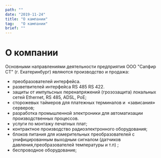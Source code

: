 ```yaml
---
path: ""
date: "2019-11-24"
title: "О кампании"
tag:   "О кампании"
brief: ""
---
```


# О компании
<p>Основными направлениями деятельности предприятия ООО "Сапфир СТ" (г. Екатеринбург) являются производство и продажа:</p>

* преобразователей интерфейса.
* разветвителей интерфейса RS 485 RS 422.
* защиты от импульсных перенапряжений (грозозащита) локальных сетей Ethernet, RS 485, ADSL, PoE;
* сторожевых таймеров для платежных терминалов и&nbsp;&nbsp;&laquo;зависания&raquo; серверов;
* разработка промышленной электроники для автоматизации производственных процессов.
* услуги по монтажу печатных плат;
* контрактное производство радиоэлектронного оборудования;
* блоков питания для измерительных преобразователей с унифицированным выходным сигналом&nbsp;(датчиков давления,преобразователей температуры и т.п) ;
* беспроводное оборудование;
